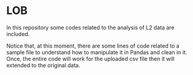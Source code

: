 # LOB
In this repository some codes related to the analysis of L2 data are included.

Notice that, at this moment, there are some lines of code related to a sample file to understand how to manipulate it in Pandas and clean in it. Once, the entire code will work for the uploaded csv file then it will extended to the original data.
